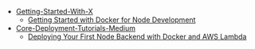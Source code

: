 - [Getting-Started-With-X](Getting-Started-With-X)
  - [Getting Started with Docker for Node Development](Getting-Started-With-X/Getting-Started-With-Docker-For-Node-Development/getting-started-with-docker-for-node-development.md)
- [Core-Deployment-Tutorials-Medium](Core-Deployment-Tutorials-Medium)
  - [Deploying Your First Node Backend with Docker and AWS Lambda](Core-Deployment-Tutorials-Medium/Deploying-Your-First-Node-Backend-With-Docker-And-Aws-Lamda/deploying-your-first-node-backend-with-docker-and-aws-lambda.md)
